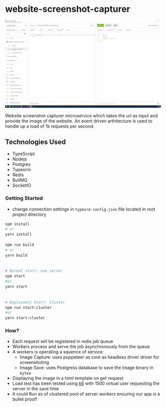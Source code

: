 # website-screenshot-capturer

<img src="./docs/demo.gif">

Website screenshot capturer microservice which takes the url as input and provide the image of the website. An event driven arthitecture is used to handle up a load of 1k requests per second.

## Technologies Used

- TypeScript
- Nodejs
- Postgres
- Typeorm
- Redis
- BullMQ
- SocketIO

### Getting Started

- change connection settings in `typeorm.config.json` file located in root project directory

```bash
npm install
# or
yarn install

npm run build
# or
yarn build


# Normal start: one server
npm start
#or
yarn start


# Deployment Start: Cluster
npm run start:cluster
#or
yarn start:cluster
```

### How?

- Each request will be registered in redis job queue
- Workers process and serve the job asynchronously from the queue
- A workers is operating a squence of service:
  - Image Capture: uses puppeteer as core as headless driver driver for screenshoting
  - Image Save: uses Postgress database to save the image binary in `bytea`
- Displaying the image in a html template on get request
- Load test has been tested using [k6](www.k6.io) with 1500 virtual user requesting the server in the save time
- It could Run as of clustered pool of server workers ensuring our app is a bullet proof!
